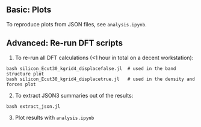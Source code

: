 ## Basic: Plots
To reproduce plots from JSON files, see `analysis.ipynb`.

## Advanced: Re-run DFT scripts

1. To re-run all DFT calculations (<1 hour in total on a decent workstation):
```
bash silicon_Ecut30_kgrid4_displacefalse.jl  # used in the band structure plot
bash silicon_Ecut30_kgrid4_displacetrue.jl   # used in the density and forces plot
```
2. To extract JSON3 summaries out of the results:
```
bash extract_json.jl
```
3. Plot results with `analysis.ipynb`

